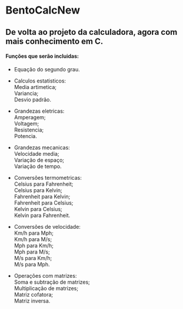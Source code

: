 # BentoCalcNew
 <h2>De volta ao projeto da calculadora, agora com mais conhecimento em C.</h2>
<h4>Funções que serão incluidas:</h4>

- Equação do segundo grau.

- Calculos estatisticos:<br/>
  Media artimetica;<br/>
  Variancia;<br/>
  Desvio padrão.<br/>

- Grandezas eletricas:<br/>
  Amperagem;<br/>
  Voltagem;<br/>
  Resistencia;<br/>
  Potencia.<br/>
  
- Grandezas mecanicas:<br/>
  Velocidade media;<br/>
  Variação de espaço;<br/>
  Variação de tempo.<br/>
  
- Conversões termometricas:<br/>
  Celsius para Fahrenheit;<br/>
  Celsius para Kelvin;<br/>
  Fahrenheit para Kelvin;<br/>
  Fahrenheit para Celsius;<br/>
  Kelvin para Celsius;<br/>
  Kelvin para Fahrenheit.<br/>
  
- Conversões de velocidade:<br/>
  Km/h para Mph;<br/>
  Km/h para M/s;<br/>
  Mph para Km/h;<br/>
  Mph para M/s;<br/>
  M/s para Km/h;<br/>
  M/s para Mph.<br/>
  
- Operações com matrizes:<br/>
  Soma e subtração de matrizes;<br/>
  Multiplicação de matrizes;<br/>
  Matriz cofatora;<br/>
  Matriz inversa.<br/>

